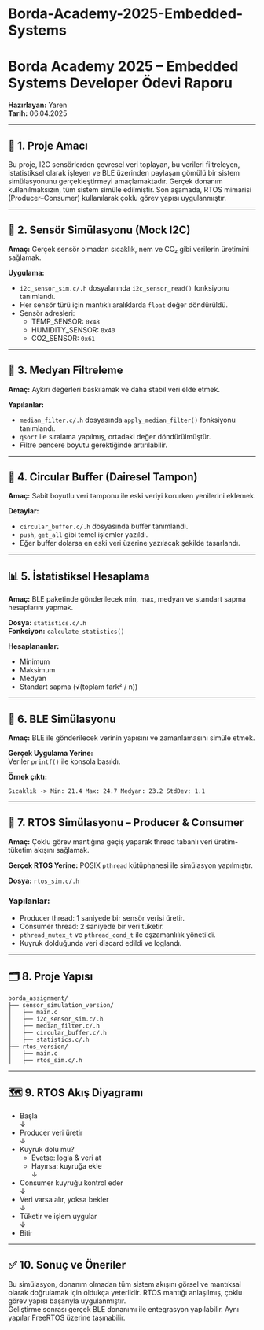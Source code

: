 # Borda-Academy-2025-Embedded-Systems
# Borda Academy 2025 – Embedded Systems Developer Ödevi Raporu

**Hazırlayan:** Yaren  
**Tarih:** 06.04.2025

---

## 🔰 1. Proje Amacı

Bu proje, I2C sensörlerden çevresel veri toplayan, bu verileri filtreleyen, istatistiksel olarak işleyen ve BLE üzerinden paylaşan gömülü bir sistem simülasyonunu gerçekleştirmeyi amaçlamaktadır. Gerçek donanım kullanılmaksızın, tüm sistem simüle edilmiştir. Son aşamada, RTOS mimarisi (Producer–Consumer) kullanılarak çoklu görev yapısı uygulanmıştır.

---

## 🔧 2. Sensör Simülasyonu (Mock I2C)

**Amaç:** Gerçek sensör olmadan sıcaklık, nem ve CO₂ gibi verilerin üretimini sağlamak.

**Uygulama:**
- `i2c_sensor_sim.c/.h` dosyalarında `i2c_sensor_read()` fonksiyonu tanımlandı.
- Her sensör türü için mantıklı aralıklarda `float` değer döndürüldü.
- Sensör adresleri:
  - TEMP_SENSOR: `0x48`
  - HUMIDITY_SENSOR: `0x40`
  - CO2_SENSOR: `0x61`

---

## 🧮 3. Medyan Filtreleme

**Amaç:** Aykırı değerleri baskılamak ve daha stabil veri elde etmek.

**Yapılanlar:**
- `median_filter.c/.h` dosyasında `apply_median_filter()` fonksiyonu tanımlandı.
- `qsort` ile sıralama yapılmış, ortadaki değer döndürülmüştür.
- Filtre pencere boyutu gerektiğinde artırılabilir.

---

## 🔁 4. Circular Buffer (Dairesel Tampon)

**Amaç:** Sabit boyutlu veri tamponu ile eski veriyi korurken yenilerini eklemek.

**Detaylar:**
- `circular_buffer.c/.h` dosyasında buffer tanımlandı.
- `push`, `get_all` gibi temel işlemler yazıldı.
- Eğer buffer dolarsa en eski veri üzerine yazılacak şekilde tasarlandı.

---

## 📊 5. İstatistiksel Hesaplama

**Amaç:** BLE paketinde gönderilecek min, max, medyan ve standart sapma hesaplarını yapmak.

**Dosya:** `statistics.c/.h`  
**Fonksiyon:** `calculate_statistics()`

**Hesaplananlar:**
- Minimum
- Maksimum
- Medyan
- Standart sapma (√(toplam fark² / n))

---

## 📡 6. BLE Simülasyonu

**Amaç:** BLE ile gönderilecek verinin yapısını ve zamanlamasını simüle etmek.

**Gerçek Uygulama Yerine:**  
Veriler `printf()` ile konsola basıldı.

**Örnek çıktı:**
```
Sıcaklık -> Min: 21.4 Max: 24.7 Medyan: 23.2 StdDev: 1.1
```

---

## 🧵 7. RTOS Simülasyonu – Producer & Consumer

**Amaç:** Çoklu görev mantığına geçiş yaparak thread tabanlı veri üretim-tüketim akışını sağlamak.

**Gerçek RTOS Yerine:** POSIX `pthread` kütüphanesi ile simülasyon yapılmıştır.

**Dosya:** `rtos_sim.c/.h`

### Yapılanlar:
- Producer thread: 1 saniyede bir sensör verisi üretir.
- Consumer thread: 2 saniyede bir veri tüketir.
- `pthread_mutex_t` ve `pthread_cond_t` ile eşzamanlılık yönetildi.
- Kuyruk dolduğunda veri discard edildi ve loglandı.

---

## 🗂️ 8. Proje Yapısı

```
borda_assignment/
├── sensor_simulation_version/
│   ├── main.c
│   ├── i2c_sensor_sim.c/.h
│   ├── median_filter.c/.h
│   ├── circular_buffer.c/.h
│   ├── statistics.c/.h
├── rtos_version/
│   ├── main.c
│   ├── rtos_sim.c/.h
```

---

## 🗺️ 9. RTOS Akış Diyagramı

- Başla  
  ↓  
- Producer veri üretir  
  ↓  
- Kuyruk dolu mu?  
  - Evetse: logla & veri at  
  - Hayırsa: kuyruğa ekle  
  ↓  
- Consumer kuyruğu kontrol eder  
  ↓  
- Veri varsa alır, yoksa bekler  
  ↓  
- Tüketir ve işlem uygular  
  ↓  
- Bitir

---

## ✅ 10. Sonuç ve Öneriler

Bu simülasyon, donanım olmadan tüm sistem akışını görsel ve mantıksal olarak doğrulamak için oldukça yeterlidir. RTOS mantığı anlaşılmış, çoklu görev yapısı başarıyla uygulanmıştır.  
Geliştirme sonrası gerçek BLE donanımı ile entegrasyon yapılabilir. Aynı yapılar FreeRTOS üzerine taşınabilir.
